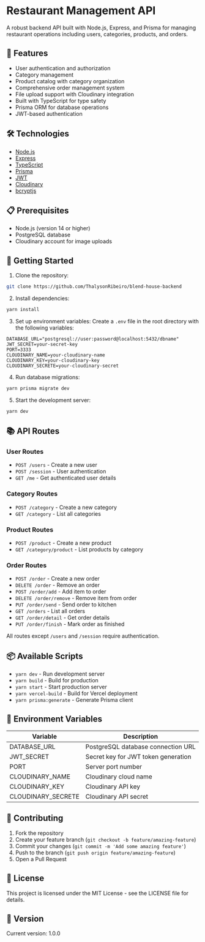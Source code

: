 # Restaurant Management API

A robust backend API built with Node.js, Express, and Prisma for managing restaurant operations including users, categories, products, and orders.

## 🚀 Features

- User authentication and authorization
- Category management
- Product catalog with category organization
- Comprehensive order management system
- File upload support with Cloudinary integration
- Built with TypeScript for type safety
- Prisma ORM for database operations
- JWT-based authentication

## 🛠️ Technologies

- [Node.js](https://nodejs.org/)
- [Express](https://expressjs.com/)
- [TypeScript](https://www.typescriptlang.org/)
- [Prisma](https://www.prisma.io/)
- [JWT](https://jwt.io/)
- [Cloudinary](https://cloudinary.com/)
- [bcryptjs](https://www.npmjs.com/package/bcryptjs)

## 📋 Prerequisites

- Node.js (version 14 or higher)
- PostgreSQL database
- Cloudinary account for image uploads

## 🚀 Getting Started

1. Clone the repository:
```bash
git clone https://github.com/ThalysonRibeiro/blend-house-backend
```

2. Install dependencies:
```bash
yarn install
```

3. Set up environment variables:
Create a `.env` file in the root directory with the following variables:
```env
DATABASE_URL="postgresql://user:password@localhost:5432/dbname"
JWT_SECRET=your-secret-key
PORT=3333
CLOUDINARY_NAME=your-cloudinary-name
CLOUDINARY_KEY=your-cloudinary-key
CLOUDINARY_SECRETE=your-cloudinary-secret
```

4. Run database migrations:
```bash
yarn prisma migrate dev
```

5. Start the development server:
```bash
yarn dev
```

## 📚 API Routes

### User Routes
- `POST /users` - Create a new user
- `POST /session` - User authentication
- `GET /me` - Get authenticated user details

### Category Routes
- `POST /category` - Create a new category
- `GET /category` - List all categories

### Product Routes
- `POST /product` - Create a new product
- `GET /category/product` - List products by category

### Order Routes
- `POST /order` - Create a new order
- `DELETE /order` - Remove an order
- `POST /order/add` - Add item to order
- `DELETE /order/remove` - Remove item from order
- `PUT /order/send` - Send order to kitchen
- `GET /orders` - List all orders
- `GET /order/detail` - Get order details
- `PUT /order/finish` - Mark order as finished

All routes except `/users` and `/session` require authentication.

## 📦 Available Scripts

- `yarn dev` - Run development server
- `yarn build` - Build for production
- `yarn start` - Start production server
- `yarn vercel-build` - Build for Vercel deployment
- `yarn prisma:generate` - Generate Prisma client

## 🔧 Environment Variables

| Variable | Description |
|----------|-------------|
| DATABASE_URL | PostgreSQL database connection URL |
| JWT_SECRET | Secret key for JWT token generation |
| PORT | Server port number |
| CLOUDINARY_NAME | Cloudinary cloud name |
| CLOUDINARY_KEY | Cloudinary API key |
| CLOUDINARY_SECRETE | Cloudinary API secret |


## 🤝 Contributing

1. Fork the repository
2. Create your feature branch (`git checkout -b feature/amazing-feature`)
3. Commit your changes (`git commit -m 'Add some amazing feature'`)
4. Push to the branch (`git push origin feature/amazing-feature`)
5. Open a Pull Request

## 📄 License

This project is licensed under the MIT License - see the LICENSE file for details.

## 🎯 Version

Current version: 1.0.0
